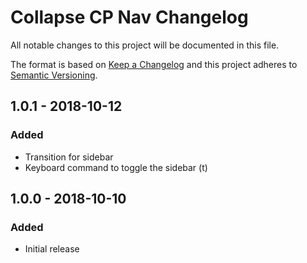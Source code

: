 # Collapse CP Nav Changelog

All notable changes to this project will be documented in this file.

The format is based on [Keep a Changelog](http://keepachangelog.com/) and this project adheres to [Semantic Versioning](http://semver.org/).

## 1.0.1 - 2018-10-12
### Added
- Transition for sidebar
- Keyboard command to toggle the sidebar (t)

## 1.0.0 - 2018-10-10
### Added
- Initial release
